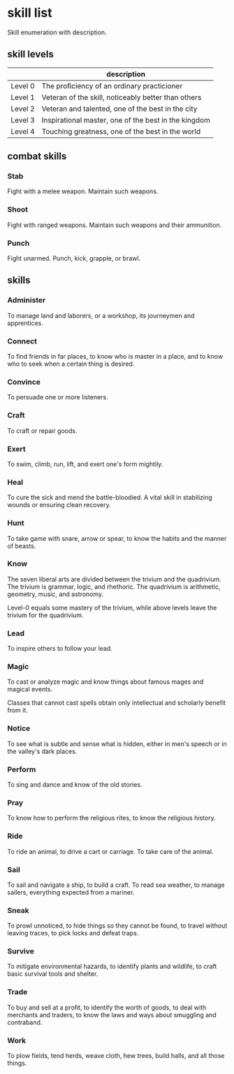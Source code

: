 
# skill list

Skill enumeration with description.


## skill levels

|         | description                                          |
|---------|------------------------------------------------------|
| Level 0 | The proficiency of an ordinary practicioner          |
| Level 1 | Veteran of the skill, noticeably better than others  |
| Level 2 | Veteran and talented, one of the best in the city    |
| Level 3 | Inspirational master, one of the best in the kingdom |
| Level 4 | Touching greatness, one of the best in the world     |


## combat skills

### Stab

Fight with a melee weapon. Maintain such weapons.

### Shoot

Fight with ranged weapons. Maintain such weapons and their ammunition.

### Punch

Fight unarmed. Punch, kick, grapple, or brawl.


## skills

### Administer

To manage land and laborers, or a workshop, its journeymen and apprentices.

### Connect

To find friends in far places, to know who is master in a place, and to know who to seek when a certain thing is desired.

### Convince

To persuade one or more listeners.

### Craft

To craft or repair goods.

### Exert

To swim, climb, run, lift, and exert one's form mightily.

### Heal

To cure the sick and mend the battle-bloodied. A vital skill in stabilizing wounds or ensuring clean recovery.

### Hunt

To take game with snare, arrow or spear, to know the habits and the manner of beasts.

### Know

The seven liberal arts are divided between the trivium and the quadrivium. The trivium is grammar, logic, and rhethoric. The quadrivium is arithmetic, geometry, music, and astronomy.

Level-0 equals some mastery of the trivium, while above levels leave the trivium for the quadrivium.

### Lead

To inspire others to follow your lead.

### Magic

To cast or analyze magic and know things about famous mages and magical events.

Classes that cannot cast spells obtain only intellectual and scholarly benefit from it.

### Notice

To see what is subtle and sense what is hidden, either in men's speech or in the valley's dark places.

### Perform

To sing and dance and know of the old stories.

### Pray

To know how to perform the religious rites, to know the religious history.

### Ride

To ride an animal, to drive a cart or carriage. To take care of the animal.

### Sail

To sail and navigate a ship, to build a craft. To read sea weather, to manage sailers, everything expected from a mariner.

### Sneak

To prowl unnoticed, to hide things so they cannot be found, to travel without leaving traces, to pick locks and defeat traps.

### Survive

To mitigate environmental hazards, to identify plants and wildlife, to craft basic survival tools and shelter.

### Trade

To buy and sell at a profit, to identify the worth of goods, to deal with merchants and traders, to know the laws and ways about smuggling and contraband.

### Work

To plow fields, tend herds, weave cloth, hew trees, build halls, and all those things.

